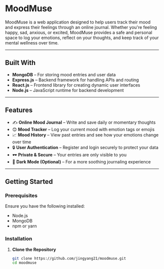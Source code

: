 # MoodMuse 

MoodMuse is a web application designed to help users track their mood and express their feelings through an online journal. Whether you're feeling happy, sad, anxious, or excited, MoodMuse provides a safe and personal space to log your emotions, reflect on your thoughts, and keep track of your mental wellness over time.

---

##  Built With

- **MongoDB** – For storing mood entries and user data
- **Express.js** – Backend framework for handling APIs and routing
- **React.js** – Frontend library for creating dynamic user interfaces
- **Node.js** – JavaScript runtime for backend development

---

##  Features

- ✍️ **Online Mood Journal** – Write and save daily or momentary thoughts
- 😊 **Mood Tracker** – Log your current mood with emotion tags or emojis
- 📈 **Mood History** – View past entries and see how your emotions change over time
- 🔒 **User Authentication** – Register and login securely to protect your data
- 🕶️ **Private & Secure** – Your entries are only visible to you
- 🌙 **Dark Mode (Optional)** – For a more soothing journaling experience

---

##  Getting Started

### Prerequisites

Ensure you have the following installed:

- Node.js
- MongoDB
- npm or yarn

### Installation

1. **Clone the Repository**

   ```bash
   git clone https://github.com/jingyang21/moodmuse.git
   cd moodmuse
